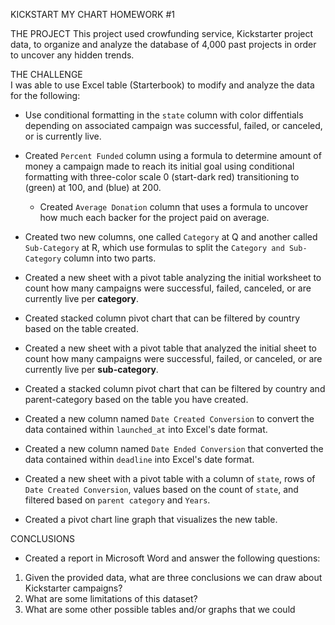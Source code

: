 KICKSTART MY CHART HOMEWORK #1

THE PROJECT 
This project used crowfunding service, Kickstarter project data, to  organize and analyze the database of 4,000 past projects in order to uncover any hidden trends.

THE CHALLENGE  
I was able to use Excel table (Starterbook) to modify and analyze the data for the following: 
* Use conditional formatting in the `state` column with color diffentials depending on associated campaign was successful, failed, or canceled, or is currently live. 
 * Created `Percent Funded` column using a formula to determine amount of money a campaign made to reach its initial goal using conditional formatting with three-color scale  0 (start-dark red) transitioning to  (green) at 100, and (blue) at 200. 

   * Created `Average Donation` column that uses a formula to uncover how much each backer for the project paid on average.

  * Created two new columns, one called `Category` at Q and another called `Sub-Category` at R, which use formulas to split the `Category and Sub-Category` column into two parts.

 *  Created a new sheet with a pivot table analyzing the initial worksheet to count how many campaigns were successful, failed, canceled, or are currently live per **category**.

  * Created stacked column pivot chart that can be filtered by country based on the table created.

  * Created a new sheet with a pivot table that analyzed the initial sheet to count how many campaigns were successful, failed, or canceled, or are currently live per **sub-category**.
  
  * Created a stacked column pivot chart that can be filtered by country and parent-category based on the table you have created.

  * Created a new column named `Date Created Conversion` to convert the data contained within `launched_at` into Excel's date format.

  * Created a new column named `Date Ended Conversion` that converted the data contained within `deadline` into Excel's date format.

  * Created a new sheet with a pivot table with a column of `state`, rows of `Date Created Conversion`, values based on the count of `state`, and filtered based on `parent category` and `Years`.

  * Created a pivot chart line graph that visualizes the new table.
  
CONCLUSIONS 
* Created a report in Microsoft Word and answer the following questions:
1. Given the provided data, what are three conclusions we can draw about Kickstarter campaigns?
2. What are some limitations of this dataset?
3. What are some other possible tables and/or graphs that we could 
